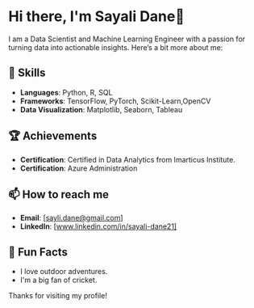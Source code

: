 
# Hi there, I'm Sayali Dane👋

I am a Data Scientist and Machine Learning Engineer with a passion for turning data into actionable insights. Here’s a bit more about me:

## 🚀 Skills
- **Languages**: Python, R, SQL
- **Frameworks**: TensorFlow, PyTorch, Scikit-Learn,OpenCV
- **Data Visualization**: Matplotlib, Seaborn, Tableau


## 🏆 Achievements
- **Certification**: Certified in Data Analytics from Imarticus Institute.
- **Certification**: Azure Administration

## 📫 How to reach me
- **Email**: [sayli.dane@gmail.com]
- **LinkedIn**: [www.linkedin.com/in/sayali-dane21]

## 🌱 Fun Facts
- I love outdoor adventures.
- I'm a big fan of cricket.

Thanks for visiting my profile!
